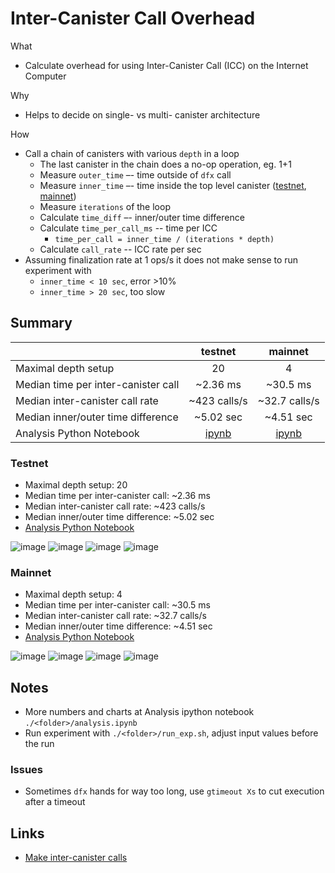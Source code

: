 # Inter-Canister Call Overhead

What
- Calculate overhead for using Inter-Canister Call (ICC) on the Internet Computer

Why
- Helps to decide on single- vs multi- canister architecture

How
- Call a chain of canisters with various `depth` in a loop
  - The last canister in the chain does a no-op operation, eg. 1+1
  - Measure `outer_time` –- time outside of `dfx` call
  - Measure `inner_time` –- time inside the top level canister ([testnet](./testnet/src/canister_0/main.mo), [mainnet](./mainnet/src/canister_0/main.mo))
  - Measure `iterations` of the loop
  - Calculate `time_diff` –- inner/outer time difference
  - Calculate `time_per_call_ms` -- time per ICC
    - `time_per_call = inner_time / (iterations * depth)`
  - Calculate `call_rate` -- ICC rate per sec
- Assuming finalization rate at 1 ops/s it does not make sense to run experiment with
  - `inner_time < 10 sec`, error >10%
  - `inner_time > 20 sec`, too slow

## Summary

|                                     | testnet      | mainnet       |
| :---                                | :---:        | :---:         |
| Maximal depth setup                 |           20 |             4 |
| Median time per inter-canister call |     ~2.36 ms |      ~30.5 ms |
| Median inter-canister call rate     | ~423 calls/s | ~32.7 calls/s |
| Median inner/outer time difference  |    ~5.02 sec |     ~4.51 sec |
| Analysis Python Notebook            | [ipynb](./testnet/analysis.ipynb) | [ipynb](./mainnet/analysis.ipynb) |

### Testnet

- Maximal depth setup: 20
- Median time per inter-canister call: ~2.36 ms
- Median inter-canister call rate: ~423 calls/s
- Median inner/outer time difference: ~5.02 sec
- [Analysis Python Notebook](./testnet/analysis.ipynb)

![image](./testnet/image/time_per_call_ms_hist.png)
![image](./testnet/image/call_rate_hist.png)
![image](./testnet/image/time_diff_hist.png)
![image](./testnet/image/inner_outer_time_diff.png)

### Mainnet

- Maximal depth setup: 4
- Median time per inter-canister call: ~30.5 ms
- Median inter-canister call rate: ~32.7 calls/s
- Median inner/outer time difference: ~4.51 sec
- [Analysis Python Notebook](./mainnet/analysis.ipynb)

![image](./mainnet/image/time_per_call_ms_hist.png)
![image](./mainnet/image/call_rate_hist.png)
![image](./mainnet/image/time_diff_hist.png)
![image](./mainnet/image/inner_outer_time_diff.png)

## Notes

- More numbers and charts at Analysis ipython notebook `./<folder>/analysis.ipynb`
- Run experiment with `./<folder>/run_exp.sh`, adjust input values before the run

### Issues

- Sometimes `dfx` hands for way too long, use `gtimeout Xs` to cut execution after a timeout

## Links

- [Make inter-canister calls](https://internetcomputer.org/docs/current/developer-docs/build/backend/intercanister-calls/)
